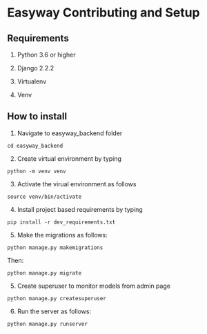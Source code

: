 # Easyway Contributing and Setup



## Requirements
1. Python 3.6 or higher

2. Django 2.2.2

3. Virtualenv

4. Venv

   

## How to install
1. Navigate to easyway_backend folder

```
cd easyway_backend
```

2. Create virtual environment by typing

```
python -m venv venv
```
3. Activate the virual environment as follows

```
source venv/bin/activate
```

4. Install project based requirements by typing

```
pip install -r dev_requirements.txt
```
5. Make the migrations as follows:

```
python manage.py makemigrations
```
Then:
```
python manage.py migrate
```

5. Create superuser to monitor models from admin page
```
python manage.py createsuperuser
```

6. Run the server as follows:
```
python manage.py runserver
```



